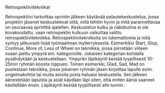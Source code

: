 Retrospektiivitekniikat

Retrospektiivi tarkoittaa sprintin jälkeen käytävää palautekeskustelua, jossa projektin jäsenet keskustelevat siitä, mitä tehtiin hyvin ja mitä parannettavaa on seuraavaa sprinttiä ajatellen. Keskustelun kulku ja näkökulma ei ole kovakoodattu, vaan retrospektin kulkuun vaikuttaa valittu retrospektiivitekniikka.
  Retrospektiivitekniikoita on lukemattomia ja niitä syntyy jatkuvasti lisää työmaailman myllerryksestä. Esimerkiksi Start, Stop, Continue, More of, Less of Wheel on tekniikka, jossa piirretään viiteen osaan jaettu ympyrä em. kategorioille. Jokaisen kategorian kohdalla pysähdykään ja keskustellaan. Ympyrän läpikäynti kestää tyypillisesti 10-25min ryhmän koosta riippuen.
    Toinen esimerkki, Glad, Sad, Mad on puolestaan tekniikka, jossa jokainen ryhmän jäsen kirjoittaa lapulle esim. ongelmakohtia tai muita asioita joista haluaisi keskustella. Sen jälkeen äänestetään lapuista ja asiat käydään läpi siten, että eniten ääniä saaneet käsitellään ensin. Läpikäynti kestää tyypillisesti alle tunnin.
